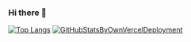 ### Hi there 👋

<!--
**db-wakamatsu/db-wakamatsu** is a ✨ _special_ ✨ repository because its `README.md` (this file) appears on your GitHub profile.

Here are some ideas to get you started:

- 🔭 I’m currently working on ...
- 🌱 I’m currently learning ...
- 👯 I’m looking to collaborate on ...
- 🤔 I’m looking for help with ...
- 💬 Ask me about ...
- 📫 How to reach me: ...
- 😄 Pronouns: ...
- ⚡ Fun fact: ...
-->
[![Top Langs](https://github-readme-stats-gilt-nine-12.vercel.app/api/top-langs/?username=db-wakamatsu&count_private=true&layout=compact&theme=tokyonight&exclude_repo=github-readme-stats,NanoVNA2-firmware)](https://github.com/anuraghazra/github-readme-stats)
[![GitHubStatsByOwnVercelDeployment](https://github-readme-stats-gilt-nine-12.vercel.app/api?username=db-wakamatsu&count_private=true&show_icons=true&layout=compact&theme=tokyonight)](https://github.com/anuraghazra/github-readme-stats)
